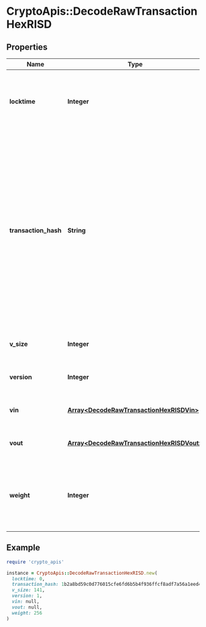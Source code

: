 # CryptoApis::DecodeRawTransactionHexRISD

## Properties

| Name | Type | Description | Notes |
| ---- | ---- | ----------- | ----- |
| **locktime** | **Integer** | Represents the time at which a particular transaction can be added to the blockchain. |  |
| **transaction_hash** | **String** | Represents the same as transactionId for account-based protocols like Ethereum, while it could be different in UTXO-based protocols like Bitcoin. E.g., in UTXO-based protocols hash is different from transactionId for SegWit transactions. |  |
| **v_size** | **Integer** | Represents the virtual size of this transaction. |  |
| **version** | **Integer** | Represents transaction version number. |  |
| **vin** | [**Array&lt;DecodeRawTransactionHexRISDVin&gt;**](DecodeRawTransactionHexRISDVin.md) | Represents the transaction inputs. |  |
| **vout** | [**Array&lt;DecodeRawTransactionHexRISDVout&gt;**](DecodeRawTransactionHexRISDVout.md) | Represents the transaction outputs. |  |
| **weight** | **Integer** | Represents the size of a block, measured in weight units and including the segwit discount. | [optional] |

## Example

```ruby
require 'crypto_apis'

instance = CryptoApis::DecodeRawTransactionHexRISD.new(
  locktime: 0,
  transaction_hash: 1b2a8bd59c0d776015cfe6fd6b5b4f936ffcf8adf7a56a1eed460e915ce82ea7,
  v_size: 141,
  version: 1,
  vin: null,
  vout: null,
  weight: 256
)
```

